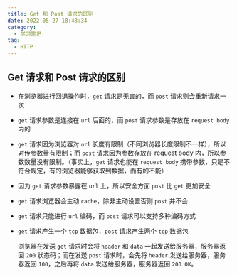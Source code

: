 ```yaml
---
title: Get 和 Post 请求的区别
date: 2022-05-27 18:48:34
category:
  - 学习笔记
tag:
  - HTTP
---
```


## Get 请求和 Post 请求的区别

- 在浏览器进行回退操作时，`get` 请求是无害的，而 `post` 请求则会重新请求一次

- `get` 请求参数是连接在 `url` 后面的，而 `post` 请求参数是存放在 `request body` 内的

- `get` 请求因为浏览器对 `url` 长度有限制（不同浏览器长度限制不一样），所以对传参数量有限制；而 `post` 请求因为参数存放在 request body 内，所以参数数量没有限制。（事实上，`get` 请求也能在 `request body` 携带参数，只是不符合规定，有的浏览器能够获取到数据，而有的不能）

- 因为 `get` 请求参数暴露在 `url` 上，所以安全方面 `post` 比 `get` 更加安全

- `get` 请求浏览器会主动 `cache`，除非主动设置否则 `post` 并不会

- `get` 请求只能进行 `url` 编码，而 `post` 请求可以支持多种编码方式

- `get` 请求产生一个 `tcp` 数据包，`post` 请求产生两个 `tcp` 数据包

  浏览器在发送 `get` 请求时会将 `header` 和 `data` 一起发送给服务器，服务器返回 `200` 状态码；而在发送 `post` 请求时，会先将 `header` 发送给服务器，服务器返回 `100`，之后再将 `data` 发送给服务器，服务器返回 `200 OK`。
